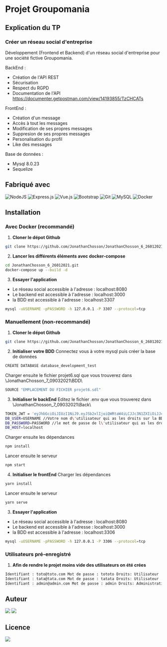 # Projet Groupomania

## Explication du TP
### Créer un réseau social d'entreprise
Développement (Frontend et Backend) d'un réseau social d'entreprise pour une société fictive Groupomania.  

BackEnd :   
 - Création de l'API REST
 - Sécurisation
 - Respect du RGPD
 - Documentation de l'API https://documenter.getpostman.com/view/14193855/TzCHCATs

FrontEnd : 
- Création d'un message
- Accès à tout les messages
- Modification de ses propres messages
- Suppresion de ses propres messages
- Personalisation du profil
- Like des messages

Base de données : 
- Mysql 8.0.23
- Sequelize 

## Fabriqué avec 
<img alt="NodeJS" src="https://img.shields.io/badge/node.js%20-%2343853D.svg?&style=for-the-badge&logo=node.js&logoColor=white"/>
<img alt="Express.js" src="https://img.shields.io/badge/express.js%20-%23404d59.svg?&style=for-the-badge"/>
<img alt="Vue.js" src="https://img.shields.io/badge/vuejs%20-%2335495e.svg?&style=for-the-badge&logo=vue.js&logoColor=%234FC08D"/>
<img alt="Bootstrap" src="https://img.shields.io/badge/bootstrap%20-%23563D7C.svg?&style=for-the-badge&logo=bootstrap&logoColor=white"/>
<img alt="Git" src="https://img.shields.io/badge/git%20-%23F05033.svg?&style=for-the-badge&logo=git&logoColor=white"/>
<img alt="MySQL" src="https://img.shields.io/badge/mysql-%2300f.svg?&style=for-the-badge&logo=mysql&logoColor=white"/>
<img alt="Docker" src="https://img.shields.io/badge/docker%20-%230db7ed.svg?&style=for-the-badge&logo=docker&logoColor=white"/>


## Installation
### Avec Docker (recommandé)
1. **Cloner le dépot Github**
```bash
git clone https://github.com/JonathanChosson/JonathanChosson_6_26012021.git
```
2. **Lancer les différents éléments avec docker-compose**
```bash
cd JonathanChosson_6_26012021.git
docker-compose up --build -d
```
3. **Essayer l'application**
- Le réseau social accessible à l'adresse : localhost:8080
- Le backend est accessible à l'adresse : localhost:3000
- la BDD est accessible à l'adresse : localhost:3307
```bash
mysql -uUSERNAME -pPASSWORD -h 127.0.0.1 -P 3307 --protocol=tcp
```

### Manuellement (non-recommandé)
1. **Cloner le dépot Github**
```bash
git clone https://github.com/JonathanChosson/JonathanChosson_6_26012021.git
```
2. **Initialiser votre BDD**
Connectez vous à votre mysql puis créer la base de données
```bash
CREATE DATABASE database_development_test
```
Charger ensuite le fichier projet6.sql que vous trouverez dans \JonathanChosson_7_09032021\BDD\
```bash
SOURCE "EMPLACEMENT DU FICHIER projet6.sdl"
```
3. **Initialiser le backEnd**
Editez le fichier .env que vous trouverez dans \JonathanChosson_7_09032021\Back\
```bash
TOKEN_JWT = 'eyJhbGciOiJIUzI1NiJ9.eyJSb2xlIjoiQWRtaW4iLCJJc3N1ZXIiOiJJc3N1ZXIiLCJVc2VybmFtZSI6IkphdmFJblVzZSIsImV4cCI6MTYxMTczOTYwMSwiaWF0IjoxNjExNzM5NjAxfQ.g-hcbPqOZ5DyWdeluvb0y1_GK4nJ-dw_M4FCXqYfW7E'
DB_USER=USERNAME //Votre nom d\'utilisateur qui as les droits sur la BDD
DB_PASSWORD=PASSWORD //le mot de passe de l\'utilisateur qui as les droits
DB_HOST=localhost
```
Charger ensuite les dépendances 
```bash
npm install
```
Lancer ensuite le serveur 
```bash
npm start
```
4. **Initialiser le frontEnd**
Charger les dépendances 
```bash
yarn install
```
Lancer ensuite le serveur 
```bash
yarn serve
```
3. **Essayer l'application**
- Le réseau social accessible à l'adresse : localhost:8080
- Le backend est accessible à l'adresse : localhost:3000
- la BDD est accessible à l'adresse : localhost:3306
```bash
mysql -uUSERNAME -pPASSWORD -h 127.0.0.1 -P 3306 --protocol=tcp
```

### Utilisateurs pré-enregistré
1. **Afin de rendre le projet moins vide des utilisateurs on été crées**
```bash
Identifiant : toto@toto.com Mot de passe : tototo Droits: Utilisateur
Identifiant : tata@tata.com Mot de passe : tatata Droits: Utilisateur
Identifiant : admin@admin.com Mot de passe : admin Droits: Administration
```
## Auteur
<img src='https://img.shields.io/badge/Autor-Chosson Jonathan-blue' />
<img src="https://img.shields.io/github/followers/JonathanChosson.svg?style=social&label=Follow&maxAge=2592000" />

## Licence 
<img src='https://forthebadge.com/images/badges/open-source.svg' />
